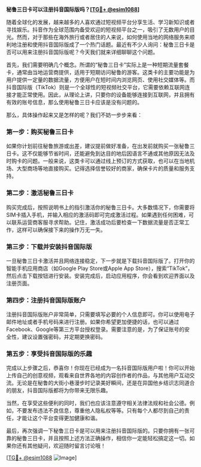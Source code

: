 **秘鲁三日卡可以注册抖音国际版吗？[[TG💪+ @esim1088](https://t.me/s/esim1088)]**

随着全球化的发展，越来越多的人喜欢通过短视频平台分享生活、学习新知识或者寻找娱乐。抖音作为全球范围内备受欢迎的短视频平台之一，吸引了无数用户的目光。然而，对于那些在海外旅行或者居住的人来说，如何使用当地的网络服务来顺利地注册和使用抖音国际版成了一个热门话题。最近有不少人询问：秘鲁三日卡是否可以用来注册抖音国际版呢？今天我们就来详细聊聊这个问题。

首先，我们需要明确几个概念。所谓的“秘鲁三日卡”实际上是一种短期流量套餐卡，通常由当地运营商提供，适用于短期访问秘鲁的游客。这类卡的主要功能是为用户提供一定量的数据流量，方便用户在短时间内浏览网页、使用社交媒体等。而抖音国际版（TikTok）则是一个全球性的短视频社交平台，它需要依赖互联网连接才能正常使用。因此，从理论上讲，只要你的设备能够连接到互联网，并且拥有有效的账号信息，那么使用秘鲁三日卡应该是没有问题的。

那么，具体操作起来又是怎样的呢？我们不妨一步步来看：

### 第一步：购买秘鲁三日卡

如果你计划前往秘鲁旅游或出差，建议提前做好准备，在出发前就购买一张秘鲁三日卡。这不仅能够节省时间，还能避免到达目的地后因语言不通或其他原因无法及时购卡的问题。一般来说，这类卡可以通过线上预订的方式获取，也可以在当地机场、大型商场等地直接购买。记得选择信誉较好的商家，确保卡片的质量和服务支持。

### 第二步：激活秘鲁三日卡

购买完成后，按照说明书上的指引激活你的秘鲁三日卡。大多数情况下，你需要将SIM卡插入手机，并输入相应的激活码即可完成激活过程。如果遇到任何困难，可以联系运营商客服寻求帮助。记住，激活成功后要检查一下数据流量是否正常工作，这样可以确保接下来的操作万无一失。

### 第三步：下载并安装抖音国际版

一旦秘鲁三日卡激活并且网络连接稳定，下一步就是下载抖音国际版了。打开你的智能手机应用商店（如Google Play Store或Apple App Store），搜索“TikTok”，然后点击下载按钮进行安装。安装完成后，启动应用程序，你会看到欢迎界面以及注册页面。

### 第四步：注册抖音国际版账户

注册抖音国际版账户非常简单，只需要填写必要的个人信息即可。你可以使用电子邮件地址或者手机号码来进行注册。如果你希望更加便捷的话，也可以通过Facebook、Google等第三方平台授权登录。需要注意的是，为了保证账号的安全性，建议设置强密码，并定期更换密码。

### 第五步：享受抖音国际版的乐趣

完成以上步骤之后，恭喜你！你现在已经成为一名抖音国际版用户啦！你可以开始上传自己的创意视频，观看来自世界各地的内容创作者的作品，与其他用户互动交流。无论是在秘鲁的大街小巷漫步时记录美好瞬间，还是在异国他乡结识志同道合的朋友，抖音国际版都将为你带来无限乐趣。

当然，在享受这些便利的同时，我们也应该注意遵守相关法律法规和社会公德。例如，不要发布违法不良信息，尊重他人隐私权等等。只有每个人都尽到自己的责任，才能让这个平台变得更加健康和谐。

最后，再次强调一下秘鲁三日卡是可以用来注册抖音国际版的。只要你拥有一张可靠的秘鲁三日卡，并且按照上述方法正确操作，相信你一定能轻松搞定这一切。如果你还有其他疑问，欢迎随时留言讨论哦！

[[TG💪+ @esim1088](https://t.me/s/esim1088) ![Image](https://i.postimg.cc/4NQfJmqS/Snipaste-2025-05-13-00-14-12.png)]
